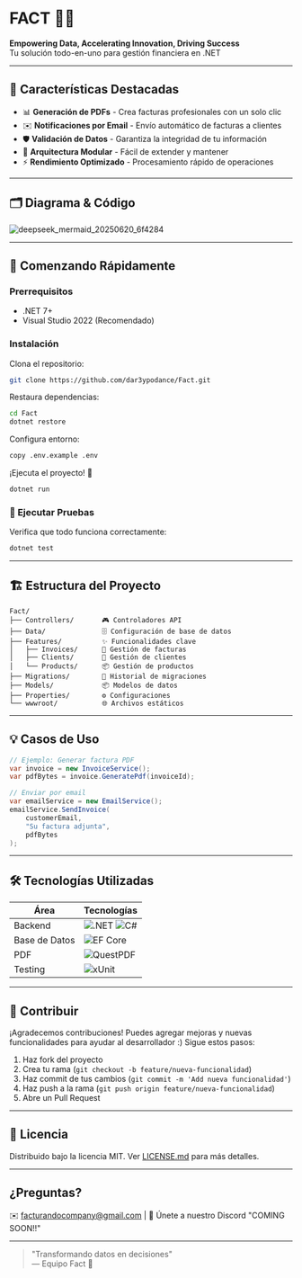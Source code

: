 # FACT 💼✨

**Empowering Data, Accelerating Innovation, Driving Success**  
Tu solución todo-en-uno para gestión financiera en .NET

---

## 🌟 Características Destacadas

- 📊 **Generación de PDFs** - Crea facturas profesionales con un solo clic
- ✉️ **Notificaciones por Email** - Envío automático de facturas a clientes
- 🛡️ **Validación de Datos** - Garantiza la integridad de tu información
- 🧩 **Arquitectura Modular** - Fácil de extender y mantener
- ⚡ **Rendimiento Optimizado** - Procesamiento rápido de operaciones

---

## 🗂️ Diagrama & Código

![deepseek_mermaid_20250620_6f4284](https://github.com/user-attachments/assets/9a3d4439-0e48-475f-92e9-d0ba54552168)

---

## 🚀 Comenzando Rápidamente

### Prerrequisitos

- .NET 7+
- Visual Studio 2022 (Recomendado)

### Instalación

Clona el repositorio:

```bash
git clone https://github.com/dar3ypodance/Fact.git
```

Restaura dependencias:

```bash
cd Fact
dotnet restore
```

Configura entorno:

```bash
copy .env.example .env
```

¡Ejecuta el proyecto! 🎉

```bash
dotnet run
```

### 🧪 Ejecutar Pruebas

Verifica que todo funciona correctamente:

```bash
dotnet test
```

---

## 🏗️ Estructura del Proyecto

```
Fact/
├── Controllers/       🎮 Controladores API
├── Data/              🗄️ Configuración de base de datos
├── Features/          ✨ Funcionalidades clave
│   ├── Invoices/      📝 Gestión de facturas
│   ├── Clients/       👥 Gestión de clientes
│   └── Products/      📦 Gestión de productos
├── Migrations/        🔄 Historial de migraciones
├── Models/            📦 Modelos de datos
├── Properties/        ⚙️ Configuraciones
└── wwwroot/           🌐 Archivos estáticos
```

---

## 💡 Casos de Uso

```csharp
// Ejemplo: Generar factura PDF
var invoice = new InvoiceService();
var pdfBytes = invoice.GeneratePdf(invoiceId);

// Enviar por email
var emailService = new EmailService();
emailService.SendInvoice(
    customerEmail, 
    "Su factura adjunta", 
    pdfBytes
);
```

---

## 🛠️ Tecnologías Utilizadas

| Área         | Tecnologías                                                                                                 |
| ------------ | ---------------------------------------------------------------------------------------------------------- |
| Backend      | ![.NET](https://img.shields.io/badge/.NET-7-512BD4?logo=dotnet) ![C#](https://img.shields.io/badge/C%2523-10-239120?logo=c-sharp) |
| Base de Datos| ![EF Core](https://img.shields.io/badge/EF%2520Core-7-512BD4?logo=dotnet)                                  |
| PDF          | ![QuestPDF](https://img.shields.io/badge/QuestPDF-2023-FF6D00?logo=adobe-acrobat-reader)                   |
| Testing      | ![xUnit](https://img.shields.io/badge/xUnit-2.4-009CAB?logo=xamarin)                                       |

---

## 🤝 Contribuir

¡Agradecemos contribuciones!
Puedes agregar mejoras y nuevas funcionalidades para ayudar al desarrollador :)
Sigue estos pasos:

1. Haz fork del proyecto
2. Crea tu rama (`git checkout -b feature/nueva-funcionalidad`)
3. Haz commit de tus cambios (`git commit -m 'Add nueva funcionalidad'`)
4. Haz push a la rama (`git push origin feature/nueva-funcionalidad`)
5. Abre un Pull Request

---

## 📄 Licencia

Distribuido bajo la licencia MIT. Ver [LICENSE.md](LICENSE.md) para más detalles.

---

## ¿Preguntas?

✉️ facturandocompany@gmail.com | 💬 Únete a nuestro Discord "COMING SOON!!"

---

> "Transformando datos en decisiones"  
> — Equipo Fact 💙
